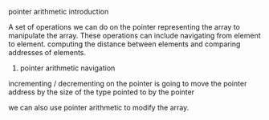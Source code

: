 pointer arithmetic introduction

A set of operations we can do on the pointer representing the array to manipulate the array. These operations can include navigating from element to element. computing the distance between elements and comparing addresses of elements.

<!-- ------------------------------------------------------------------------ -->

1. pointer arithmetic navigation

incrementing / decrementing on the pointer is going to move the pointer address by the size of the type pointed to by the pointer

we can also use pointer arithmetic to modify the array.
